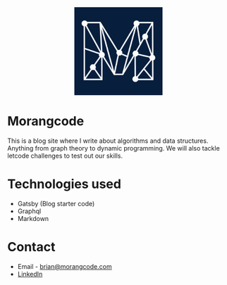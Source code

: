 
<div align="center">
    <img src="static/logos/logo-1024.png" alt="Logo" width='200px' height='200px'/>
</div>

# Morangcode
This is a blog site where I write about algorithms and data structures. Anything from graph theory to dynamic programming. We will also tackle letcode challenges to test out our skills.

# Technologies used
- Gatsby (Blog starter code)
- Graphql
- Markdown

# Contact
- Email - brian@morangcode.com
- [LinkedIn](https://linkedin.com/in/brian-misocho/)
